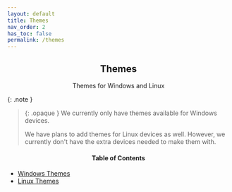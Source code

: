 ```yaml
---
layout: default
title: Themes
nav_order: 2
has_toc: false
permalink: /themes
---
```


<div class="card">
<div class="container">
<h2 class="text-small" style="text-align:center">Themes</h2>
<p class="text-small" style="text-align:center">Themes for Windows and Linux</p>
</div>
</div>

{: .note }
> {: .opaque }
> We currently only have themes available for Windows devices.
>
> We have plans to add themes for Linux devices as well. However, we currently don't have the extra devices needed to make them with.

<div class="card">
<div class="container">
<h4 style="text-align:center">Table of Contents</h4>
<ul>
<li><a class="text-delta" href="/themes/windows">Windows Themes</a></li>
<li><a class="text-delta" href="/themes/linux">Linux Themes</a></li>
</ul>
</div>
</div>